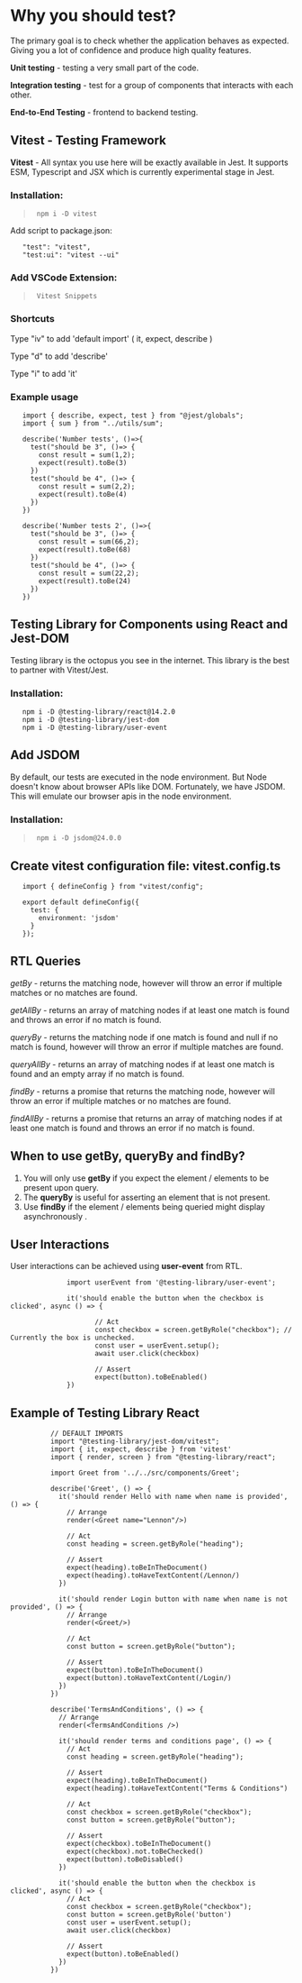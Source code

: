 # Why you should test?
The primary goal is to check whether the application behaves as expected. Giving you a lot of confidence and produce high quality features.

**Unit testing** - testing a very small part of the code.

**Integration testing** - test for a group of components that interacts with each other.

**End-to-End Testing** - frontend to backend testing.

## Vitest - Testing Framework
**Vitest** - All syntax you use here will be exactly available in Jest. It supports ESM, Typescript and JSX which is currently experimental stage in Jest.

### Installation: 
>      npm i -D vitest

Add script to package.json:
>      
       "test": "vitest",
       "test:ui": "vitest --ui"

### Add VSCode Extension:
>      Vitest Snippets

### Shortcuts
Type "iv" to add 'default import' ( it, expect, describe )

Type "d" to add 'describe'

Type "i" to add 'it'

### Example usage

       import { describe, expect, test } from "@jest/globals";
       import { sum } from "../utils/sum";
       
       describe('Number tests', ()=>{
         test("should be 3", ()=> {
           const result = sum(1,2);
           expect(result).toBe(3)
         })
         test("should be 4", ()=> {
           const result = sum(2,2);
           expect(result).toBe(4)
         })
       })
       
       describe('Number tests 2', ()=>{
         test("should be 3", ()=> {
           const result = sum(66,2);
           expect(result).toBe(68)
         })
         test("should be 4", ()=> {
           const result = sum(22,2);
           expect(result).toBe(24)
         })
       })

## Testing Library for Components using React and Jest-DOM 

Testing library is the octopus you see in the internet. This library is the best to partner with Vitest/Jest.

### Installation: 
>       
       npm i -D @testing-library/react@14.2.0
       npm i -D @testing-library/jest-dom
       npm i -D @testing-library/user-event


## Add JSDOM
By default, our tests are executed in the node environment. But Node doesn't know about browser APIs like DOM. Fortunately, we have JSDOM. This will emulate our browser apis in the node environment.

### Installation: 
>      npm i -D jsdom@24.0.0

## Create vitest configuration file: vitest.config.ts
>       
       import { defineConfig } from "vitest/config";

       export default defineConfig({
         test: {
           environment: 'jsdom'
         }
       });

## RTL Queries
*getBy* - returns the matching node, however will throw an error if multiple matches or no matches are found.

*getAllBy* - returns an array of matching nodes if at least one match is found and throws an error if no match is found.


*queryBy* - returns the matching node if one match is found and null if no match is found, however will throw an error if multiple matches are found.

*queryAllBy* - returns an array of matching nodes if at least one match is found and an empty array if no match is found.


*findBy* - returns a promise that returns the matching node, however will throw an error if multiple matches or no matches are found.

*findAllBy* - returns a promise that returns an array of matching nodes if at least one match is found and throws an error if no match is found.

## When to use getBy, queryBy and findBy?
1. You will only use **getBy** if you expect the element / elements to be present upon query.
2. The **queryBy** is useful for asserting an element that is not present.
3. Use **findBy** if the element / elements being queried might display asynchronously .

## User Interactions
User interactions can be achieved using **user-event** from RTL.
>              
                  import userEvent from '@testing-library/user-event';
                  
                  it('should enable the button when the checkbox is clicked', async () => {
                         
                         // Act
                         const checkbox = screen.getByRole("checkbox"); // Currently the box is unchecked.
                         const user = userEvent.setup();
                         await user.click(checkbox)
       
                         // Assert
                         expect(button).toBeEnabled()
                  })
               
## Example of Testing Library React
>              
              // DEFAULT IMPORTS
              import "@testing-library/jest-dom/vitest";
              import { it, expect, describe } from 'vitest'
              import { render, screen } from "@testing-library/react";
              
              import Greet from '../../src/components/Greet';
              
              describe('Greet', () => {
                it('should render Hello with name when name is provided', () => {
                  // Arrange
                  render(<Greet name="Lennon"/>)
                  
                  // Act
                  const heading = screen.getByRole("heading");

                  // Assert
                  expect(heading).toBeInTheDocument()
                  expect(heading).toHaveTextContent(/Lennon/)
                })
              
                it('should render Login button with name when name is not provided', () => {
                  // Arrange
                  render(<Greet/>)
                  
                  // Act
                  const button = screen.getByRole("button");
                  
                  // Assert
                  expect(button).toBeInTheDocument()
                  expect(button).toHaveTextContent(/Login/)
                })
              })
              
              describe('TermsAndConditions', () => {
                // Arrange
                render(<TermsAndConditions />)
                
                it('should render terms and conditions page', () => {
                  // Act
                  const heading = screen.getByRole("heading");
                  
                  // Assert
                  expect(heading).toBeInTheDocument()
                  expect(heading).toHaveTextContent("Terms & Conditions")
                  
                  // Act
                  const checkbox = screen.getByRole("checkbox");
                  const button = screen.getByRole("button");
              
                  // Assert
                  expect(checkbox).toBeInTheDocument()
                  expect(checkbox).not.toBeChecked()
                  expect(button).toBeDisabled()
                })
              
                it('should enable the button when the checkbox is clicked', async () => {
                  // Act
                  const checkbox = screen.getByRole("checkbox");
                  const button = screen.getByRole('button')
                  const user = userEvent.setup();
                  await user.click(checkbox)
              
                  // Assert
                  expect(button).toBeEnabled()
                })
              })


